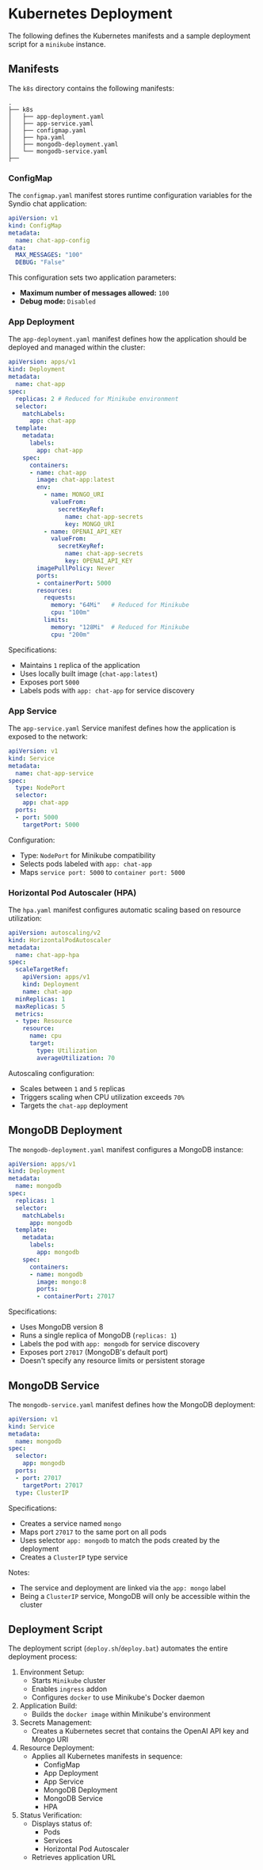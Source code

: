 # Kubernetes Deployment

The following defines the Kubernetes manifests and a sample deployment script for a `minikube` instance.

## Manifests
The `k8s` directory contains the following manifests:
```
.
├── k8s
│   ├── app-deployment.yaml
│   ├── app-service.yaml
│   ├── configmap.yaml
│   ├── hpa.yaml
│   ├── mongodb-deployment.yaml
│   └── mongodb-service.yaml 
├── 
```

### ConfigMap
The `configmap.yaml` manifest stores runtime configuration variables for the Syndio chat application:

```yaml
apiVersion: v1
kind: ConfigMap
metadata:
  name: chat-app-config
data:
  MAX_MESSAGES: "100"
  DEBUG: "False"
```

This configuration sets two application parameters:
- **Maximum number of messages allowed:** `100`
- **Debug mode:** `Disabled`

### App Deployment
The `app-deployment.yaml` manifest defines how the application should be deployed and managed within the cluster:

```yaml
apiVersion: apps/v1
kind: Deployment
metadata:
  name: chat-app
spec:
  replicas: 2 # Reduced for Minikube environment
  selector:
    matchLabels:
      app: chat-app
  template:
    metadata:
      labels:
        app: chat-app
    spec:
      containers:
      - name: chat-app
        image: chat-app:latest
        env:
          - name: MONGO_URI
            valueFrom:
              secretKeyRef:
                name: chat-app-secrets
                key: MONGO_URI
          - name: OPENAI_API_KEY
            valueFrom:
              secretKeyRef:
                name: chat-app-secrets
                key: OPENAI_API_KEY
        imagePullPolicy: Never
        ports:
        - containerPort: 5000
        resources:
          requests:
            memory: "64Mi"   # Reduced for Minikube
            cpu: "100m"
          limits:
            memory: "128Mi"  # Reduced for Minikube
            cpu: "200m"
```

Specifications:
- Maintains `1` replica of the application
- Uses locally built image (`chat-app:latest`)
- Exposes port `5000`
- Labels pods with `app: chat-app` for service discovery

### App Service
The `app-service.yaml` Service manifest defines how the application is exposed to the network:

```yaml
apiVersion: v1
kind: Service
metadata:
  name: chat-app-service
spec:
  type: NodePort
  selector:
    app: chat-app
  ports:
  - port: 5000
    targetPort: 5000
```

Configuration:
- Type: `NodePort` for Minikube compatibility
- Selects pods labeled with `app: chat-app`
- Maps `service port: 5000` to `container port: 5000`


### Horizontal Pod Autoscaler (HPA)
The `hpa.yaml` manifest configures automatic scaling based on resource utilization:

```yaml
apiVersion: autoscaling/v2
kind: HorizontalPodAutoscaler
metadata:
  name: chat-app-hpa
spec:
  scaleTargetRef:
    apiVersion: apps/v1
    kind: Deployment
    name: chat-app
  minReplicas: 1
  maxReplicas: 5
  metrics:
  - type: Resource
    resource:
      name: cpu
      target:
        type: Utilization
        averageUtilization: 70
```

Autoscaling configuration:
- Scales between `1` and `5` replicas
- Triggers scaling when CPU utilization exceeds `70%`
- Targets the `chat-app` deployment

## MongoDB Deployment
The `mongodb-deployment.yaml` manifest configures a MongoDB instance:

```yaml
apiVersion: apps/v1
kind: Deployment
metadata:
  name: mongodb
spec:
  replicas: 1
  selector:
    matchLabels:
      app: mongodb
  template:
    metadata:
      labels:
        app: mongodb
    spec:
      containers:
      - name: mongodb
        image: mongo:8
        ports:
        - containerPort: 27017
```

Specifications:
- Uses MongoDB version 8
- Runs a single replica of MongoDB (`replicas: 1`)
- Labels the pod with `app: mongodb` for service discovery
- Exposes port `27017` (MongoDB's default port)
- Doesn't specify any resource limits or persistent storage

## MongoDB Service 
The `mongodb-service.yaml` manifest defines how the MongoDB deployment:

```yaml
apiVersion: v1
kind: Service
metadata:
  name: mongodb
spec:
  selector:
    app: mongodb
  ports:
  - port: 27017
    targetPort: 27017
  type: ClusterIP
```

Specifications: 
- Creates a service named `mongo`
- Maps port `27017` to the same port on all pods
- Uses selector `app: mongodb` to match the pods created by the deployment
- Creates a `ClusterIP` type service

Notes:
- The service and deployment are linked via the `app: mongo` label
- Being a `ClusterIP` service, MongoDB will only be accessible within the cluster

## Deployment Script

The deployment script (`deploy.sh`/`deploy.bat`) automates the entire deployment process:

1. Environment Setup:
   - Starts `Minikube` cluster
   - Enables `ingress` addon
   - Configures `docker` to use Minikube's Docker daemon
2. Application Build:
   - Builds the `docker image` within Minikube's environment
3. Secrets Management:
   - Creates a Kubernetes secret that contains the OpenAI API key and Mongo URI
4. Resource Deployment:
   - Applies all Kubernetes manifests in sequence:
     - ConfigMap
     - App Deployment
     - App Service
     - MongoDB Deployment
     - MongoDB Service
     - HPA
5. Status Verification:
   - Displays status of:
     - Pods
     - Services
     - Horizontal Pod Autoscaler
   - Retrieves application URL